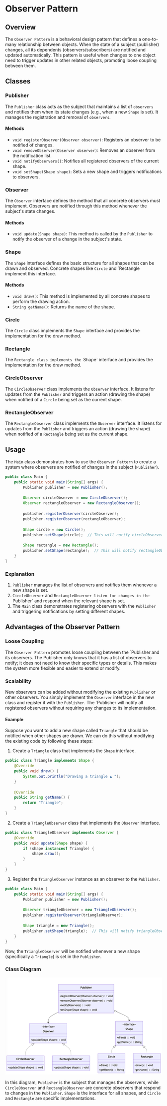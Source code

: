 # Observer Pattern

## Overview
The `Observer Pattern` is a behavioral design pattern that defines a one-to-many relationship between objects. When the state of a subject (publisher) changes, all its dependents (observers/subscribers) are notified and updated automatically.
This pattern is useful when changes to one object need to trigger updates in other related objects, promoting loose coupling between them.

## Classes

### Publisher
The `Publisher` class acts as the subject that maintains a list of `observers` and notifies them when its state changes (e.g., when a new `Shape` is set). It manages the registration and removal of `observers`.

#### Methods
- `void registerObserver(Observer observer)`: Registers an observer to be notified of changes. 
- `void removeObserver(Observer observer)`: Removes an observer from the notification list. 
- `void notifyObservers()`: Notifies all registered observers of the current shape. 
- `void setShape(Shape shape)`: Sets a new shape and triggers notifications to observers.

### Observer
The `Observer` interface defines the method that all concrete observers must implement. Observers are notified through this method whenever the subject's state changes.

#### Methods
- `void update(Shape shape)`: This method is called by the `Publisher` to notify the observer of a change in the subject's state.

### Shape
The `Shape` interface defines the basic structure for all shapes that can be drawn and observed. Concrete shapes like `Circle` and `Rectangle implement this interface.

#### Methods
- `void draw()`: This method is implemented by all concrete shapes to perform the drawing action.
- `String getName()`: Returns the name of the shape.

### Circle
The `Circle` class implements the `Shape` interface and provides the implementation for the draw method.

### Rectangle
The `Rectangle class implements the `Shape` interface and provides the implementation for the draw method.

### CircleObserver
The `CircleObserver` class implements the `Observer` interface. It listens for updates from the `Publisher` and triggers an action (drawing the shape) when notified of a `Circle` being set as the current shape.

### RectangleObserver
The `RectangleObserver` class implements the `Observer` interface. It listens for updates from the `Publisher` and triggers an action (drawing the shape) when notified of a `Rectangle` being set as the current shape.

## Usage
The `Main` class demonstrates how to use the `Observer Pattern` to create a system where observers are notified of changes in the subject (`Publisher`).

```java
public class Main {
	public static void main(String[] args) {
		Publisher publisher = new Publisher();

		Observer circleObserver = new CircleObserver();
		Observer rectangleObserver = new RectangleObserver();

		publisher.registerObserver(circleObserver);
		publisher.registerObserver(rectangleObserver);

		Shape circle = new Circle();
		publisher.setShape(circle);  // This will notify circleObserver and trigger the drawing of a circle

		Shape rectangle = new Rectangle();
		publisher.setShape(rectangle);  // This will notify rectangleObserver and trigger the drawing of a rectangle
	}
}
```

### Explanation
1. `Publisher` manages the list of observers and notifies them whenever a new shape is set.
2. `CircleObserver` and `RectangleObserver listen for changes in the `Publisher` and respond when the relevant shape is set.
3. The `Main` class demonstrates registering observers with the `Publisher` and triggering notifications by setting different shapes.

## Advantages of the Observer Pattern

### Loose Coupling
The `Observer Pattern` promotes loose coupling between the `Publisher and its observers. The Publisher only knows that it has a list of observers to notify; it does not need to know their specific types or details. This makes the system more flexible and easier to extend or modify.

### Scalability
New observers can be added without modifying the existing `Publisher` or other observers. You simply implement the `Observer` interface in the new class and register it with the `Publisher`. The `Publisher will notify all registered observers without requiring any changes to its implementation.

#### Example
Suppose you want to add a new shape called `Triangle` that should be notified when other shapes are drawn. We can do this without modifying the existing code by following these steps:

1. Create a `Triangle` class that implements the `Shape` interface.

```java
public class Triangle implements Shape {
	@Override
	public void draw() {
		System.out.println("Drawing a triangle ▲ ");
	}

	@Override
	public String getName() {
		return "Triangle";
	}
}
```

2. Create a `TriangleObserver` class that implements the `Observer` interface.

```java
public class TriangleObserver implements Observer {
    @Override
    public void update(Shape shape) {
        if (shape instanceof Triangle) {
            shape.draw();
        }
    }
}
```

3. Register the `TriangleObserver` instance as an observer to the `Publisher`.

```java
public class Main {
	public static void main(String[] args) {
		Publisher publisher = new Publisher();

		Observer triangleObserver = new TriangleObserver();
		publisher.registerObserver(triangleObserver);

		Shape triangle = new Triangle();
		publisher.setShape(triangle);  // This will notify triangleObserver and trigger the drawing of a triangle
	}
}
```

Now, the `TriangleObserver` will be notified whenever a new shape (specifically a `Triangle`) is set in the `Publisher`.

### Class Diagram

![img.png](img.png)

In this diagram, `Publisher` is the subject that manages the observers, while `CircleObserver` and `RectangleObserver` are concrete observers that respond to changes in the `Publisher`. `Shape` is the interface for all shapes, and `Circle` and `Rectangle` are specific implementations.